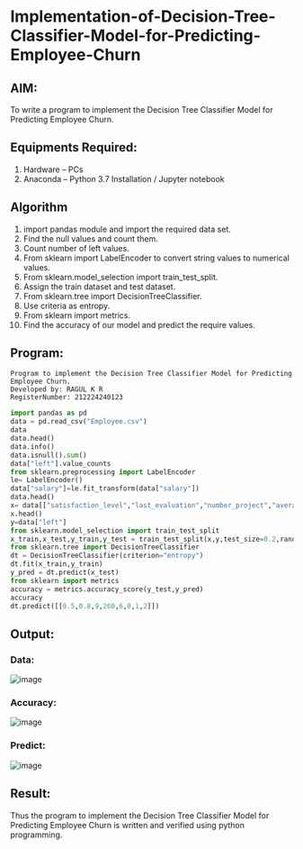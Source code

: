 # Implementation-of-Decision-Tree-Classifier-Model-for-Predicting-Employee-Churn

## AIM:
To write a program to implement the Decision Tree Classifier Model for Predicting Employee Churn.

## Equipments Required:
1. Hardware – PCs
2. Anaconda – Python 3.7 Installation / Jupyter notebook

## Algorithm
1. import pandas module and import the required data set.
2. Find the null values and count them.
3. Count number of left values.
4. From sklearn import LabelEncoder to convert string values to numerical values.
5. From sklearn.model_selection import train_test_split.
6. Assign the train dataset and test dataset.
7. From sklearn.tree import DecisionTreeClassifier.
8. Use criteria as entropy.
9. From sklearn import metrics.
10. Find the accuracy of our model and predict the require values.

## Program:
```
Program to implement the Decision Tree Classifier Model for Predicting Employee Churn.
Developed by: RAGUL K R
RegisterNumber: 212224240123
```
```python
import pandas as pd
data = pd.read_csv("Employee.csv")
data
data.head()
data.info()
data.isnull().sum()
data["left"].value_counts
from sklearn.preprocessing import LabelEncoder
le= LabelEncoder()
data["salary"]=le.fit_transform(data["salary"])
data.head()
x= data[["satisfaction_level","last_evaluation","number_project","average_montly_hours","time_spend_company","Work_accident","promotion_last_5years","salary"]]
x.head()
y=data["left"]
from sklearn.model_selection import train_test_split
x_train,x_test,y_train,y_test = train_test_split(x,y,test_size=0.2,random_state = 100)
from sklearn.tree import DecisionTreeClassifier
dt = DecisionTreeClassifier(criterion="entropy")
dt.fit(x_train,y_train)
y_pred = dt.predict(x_test)
from sklearn import metrics
accuracy = metrics.accuracy_score(y_test,y_pred)
accuracy
dt.predict([[0.5,0.8,9,260,6,0,1,2]])
```

## Output:
### Data:
![image](https://github.com/harini1006/Implementation-of-Decision-Tree-Classifier-Model-for-Predicting-Employee-Churn/assets/113497405/fa4bf578-75b3-4a80-88e3-dd2571f963c6)
### Accuracy:
![image](https://github.com/harini1006/Implementation-of-Decision-Tree-Classifier-Model-for-Predicting-Employee-Churn/assets/113497405/383238e4-b8fc-4a1b-af03-bad654be3103)
### Predict:
![image](https://github.com/harini1006/Implementation-of-Decision-Tree-Classifier-Model-for-Predicting-Employee-Churn/assets/113497405/ee3d2dd0-989b-47fd-88ab-12908477c844)

## Result:
Thus the program to implement the  Decision Tree Classifier Model for Predicting Employee Churn is written and verified using python programming.
